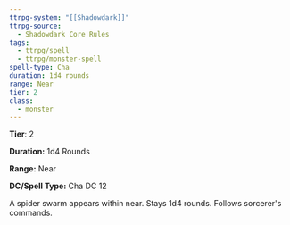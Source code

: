 ```yaml
---
ttrpg-system: "[[Shadowdark]]"
ttrpg-source:
  - Shadowdark Core Rules
tags:
  - ttrpg/spell
  - ttrpg/monster-spell
spell-type: Cha
duration: 1d4 rounds
range: Near
tier: 2
class:
  - monster
---
```

**Tier**: 2

**Duration:** 1d4 Rounds

**Range:** Near

**DC/Spell Type:** Cha DC 12

A spider swarm appears within near. Stays 1d4 rounds. Follows sorcerer's commands.
